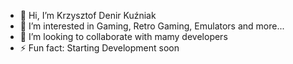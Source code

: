- 👋 Hi, I’m Krzysztof Denir Kuźniak
- 👀 I’m interested in Gaming, Retro Gaming, Emulators and more...
- 💞️ I’m looking to collaborate with mamy developers
- ⚡ Fun fact: Starting Development soon

<!---
mrbeastfan89/mrbeastfan89 is a ✨ special ✨ repository because its `README.md` (this file) appears on your GitHub profile.
You can click the Preview link to take a look at your changes.
--->
